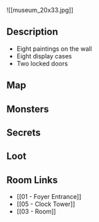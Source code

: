 ![[museum_20x33.jpg]]
## Description

* Eight paintings on the wall
* Eight display cases
* Two locked doors 

## Map

## Monsters

## Secrets

## Loot

## Room Links

*  [[01 - Foyer Entrance]]
*  [[05 - Clock Tower]]
*  [[03 - Room]]